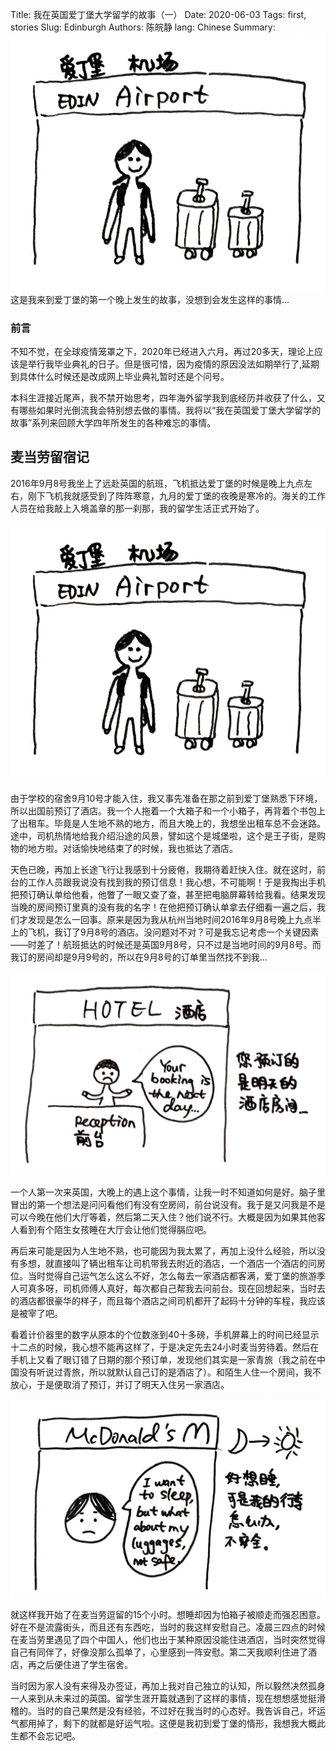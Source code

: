Title: 我在英国爱丁堡大学留学的故事（一）
Date: 2020-06-03
Tags: first, stories
Slug: Edinburgh
Authors: 陈皖静
lang: Chinese
Summary: <img src="/images/macdonald/airport.jpg" alt="" class="headerimg"/> 这是我来到爱丁堡的第一个晚上发生的故事，没想到会发生这样的事情...


### 前言
不知不觉，在全球疫情笼罩之下，2020年已经进入六月。再过20多天，理论上应该是举行我毕业典礼的日子。但是很可惜，因为疫情的原因没法如期举行了,延期到具体什么时候还是改成网上毕业典礼暂时还是个问号。

本科生涯接近尾声，我不禁开始思考，四年海外留学我到底经历并收获了什么，又有哪些如果时光倒流我会特别想去做的事情。我将以“我在英国爱丁堡大学留学的故事”系列来回顾大学四年所发生的各种难忘的事情。


## 麦当劳留宿记
2016年9月8号我坐上了远赴英国的航班，飞机抵达爱丁堡的时候是晚上九点左右，刚下飞机我就感受到了阵阵寒意，九月的爱丁堡的夜晚是寒冷的。海关的工作人员在给我敲上入境盖章的那一刹那，我的留学生活正式开始了。

![The image of me arriving the airport](/images/macdonald/airport.jpg)

由于学校的宿舍9月10号才能入住，我又事先准备在那之前到爱丁堡熟悉下环境，所以出国前预订了酒店。我一个人拖着一个大箱子和一个小箱子，再背着个书包上了出租车。毕竟是人生地不熟的地方，而且大晚上的，我想坐出租车总不会迷路。途中，司机热情地给我介绍沿途的风景，譬如这个是城堡啦，这个是王子街，是购物的地方啦。对话愉快地结束了的时候，我也抵达了酒店。

天色已晚，再加上长途飞行让我感到十分疲倦，我期待着赶快入住。就在这时，前台的工作人员跟我说没有找到我的预订信息！我心想，不可能啊！于是我掏出手机把预订确认单给他看，他瞥了一眼又查了查，甚至把电脑屏幕转给我看。结果发现当晚的房间预订里真的没有我的名字！在他把预订确认单拿去仔细看一遍之后，我们才发现是怎么一回事。原来是因为我从杭州当地时间2016年9月8号晚上九点半上的飞机，我订了9月8号的酒店。没问题对不对？可是我忘记考虑一个关键因素——时差了！航班抵达的时候还是英国9月8号，只不过是当地时间的9月8号。而我订的房间却是9月9号的，所以在9月8号的订单里当然找不到我...

![The image of hotel staff telling me my name was not on the booking list](/images/macdonald/hotel.jpg)

一个人第一次来英国，大晚上的遇上这个事情，让我一时不知道如何是好。脑子里冒出的第一个想法是问问看他们有没有空房间，前台说没有。我于是又问我是不是可以今晚在他们大厅等着，然后第二天入住？他们说不行。大概是因为如果其他客人看到有个陌生女孩睡在大厅会让他们觉得膈应吧。

再后来可能是因为人生地不熟，也可能因为我太累了，再加上没什么经验，所以没有多想，就直接叫了辆出租车让司机带我去附近的酒店，一个酒店一个酒店的问房位。当时觉得自己运气怎么这么不好，怎么每去一家酒店都客满，爱丁堡的旅游季人可真多呀，司机师傅人真好，每次都自己帮我去问前台。现在回想起来，当时去的酒店都很豪华的样子，而且每个酒店之间司机都开了起码十分钟的车程，我应该是被宰了吧。

看着计价器里的数字从原本的个位数涨到40十多磅，手机屏幕上的时间已经显示十二点的时候，我心想不能再这样了，于是决定先去24小时麦当劳待着。然后在手机上又看了眼订错了日期的那个预订单，发现他们其实是一家青旅（我之前在中国没有听说过青旅，所以就默认自己订的是酒店了）。和陌生人住一个房间，我不放心，于是便取消了预订，并订了明天入住另一家酒店。

![The image of me staying at McDonald's](/images/macdonald/mcdonald.jpg)

就这样我开始了在麦当劳逗留的15个小时。想睡却因为怕箱子被顺走而强忍困意。好在不是流露街头，而且还有东西吃，当时的我这样安慰自己。凌晨三四点的时候在麦当劳里遇见了四个中国人，他们也出于某种原因没能住进酒店，当时突然觉得自己有同伴了，好像没那么孤单了，心里感到一阵安慰。第二天我顺利住进了酒店，再之后便住进了学生宿舍。

当时因为家人没有来得及办签证，再加上我对自己独立的认知，所以毅然决然孤身一人来到从未来过的英国。留学生涯开篇就遇到了这样的事情，现在想想感觉挺滑稽的。当时的自己果然是没有经验，不过好在我当时的心态好。我告诉自己，坏运气都用掉了，剩下的就都是好运气啦。这便是我初到爱丁堡的情形，我想我大概此生都不会忘记吧。
